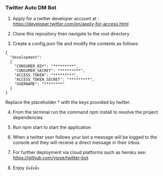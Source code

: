 ### Twitter Auto DM Bot

1. Apply for a twitter developer account at : https://developer.twitter.com/en/apply-for-access.html

2. Clone this repository then navigate to the root directory

3. Create a config.json file and modify the contents as follows:

```
{
  "development":
  {
    "CONSUMER_KEY": "*********",
    "CONSUMER_SECRET": "*********",
    "ACCESS_TOKEN": "*********",
    "ACCESS_TOKEN_SECRET": "*********",
    "USERNAME": "********"
  }
}
```
  Replace the placeholder * with the keys provided by twitter.

4. From the terminal run the command npm install to resolve the project dependencies

5. Run npm start to start the application

6. When a twitter user follows your bot a message will be logged to the console and they will receive a direct message
   in their inbox.

7. For further deployment via cloud platforms such as heroku see: https://github.com/yjose/twitter-bot

8. Enjoy :thumbsup::thumbsup::thumbsup:
